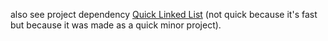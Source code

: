 also see project dependency [Quick Linked List](https://github.com/SeanCagin/quick-ll) (not quick because it's fast but because it was made as a quick minor project).
